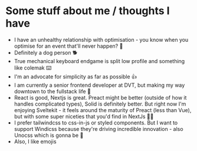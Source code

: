 <div class="prose prose-invert">

# Some stuff about me / thoughts I have

- I have an unhealthy relationship with optimisation - you know when you optimise for an event that'll never happen? 🚤
- Definitely a dog person 🐕
- True mechanical keyboard endgame is split low profile and something like colemak ⌨️
- I'm an advocate for simplicity as far as possible 👍
- I am currently a senior frontend developer at DVT, but making my way downtown to the fullstack life 🥞
- React is good, Nextjs is great. Preact might be better (outside of how it handles complicated types), Solid is definitely better. But right now I'm enjoying Sveltekit - it feels around the maturity of Preact (less than Vue), but with some super niceties that you'd find in NextJs 🤷‍♂️
- I prefer tailwindcss to css-in-js or styled components. But I want to support Windicss because they're driving incredible innovation - also Unocss which is gonna be 🐐
- Also, I like emojis

</div>
